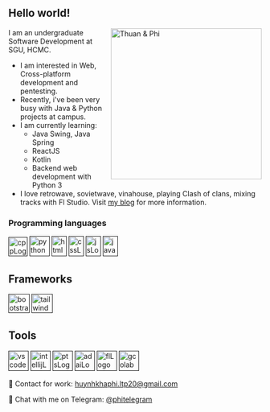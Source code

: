 ## Hello world!


<img align="right" width=300px alt="Thuan & Phi" src="https://scontent.fsgn5-9.fna.fbcdn.net/v/t39.30808-6/273309090_1546129879105427_4690650588965196894_n.jpg?_nc_cat=105&ccb=1-5&_nc_sid=174925&_nc_ohc=39PLfjfSVXAAX82DzH6&_nc_ht=scontent.fsgn5-9.fna&oh=00_AT-rSE9IgaOCue_mgNQt4yXqoU-fESm6GFraOCmTw1-2tA&oe=624C8EF5" />

I am an undergraduate Software Development at SGU, HCMC.

- I am interested in Web, Cross-platform development and pentesting.
- Recently, i've been very busy with Java & Python projects at campus.
- I am currently learning:
  - Java Swing, Java Spring
  - ReactJS
  - Kotlin
  - Backend web development with Python 3
- I love retrowave, sovietwave, vinahouse, playing Clash of clans, mixing tracks with Fl Studio.
Visit [my blog](https://huynhkhaphi.blogspot.com) for more information.
 
### Programming languages

[<img src="https://i.ibb.co/J5xSyJM/cpp.png" alt="cppLogo" width="38" height="38"/>]()
[<img src="https://upload.wikimedia.org/wikipedia/commons/thumb/c/c3/Python-logo-notext.svg/1200px-Python-logo-notext.svg.png" alt="pythonLogo" width="40" height="40"/>]()
[<img src="https://upload.wikimedia.org/wikipedia/commons/thumb/8/80/HTML5_logo_resized.svg/1200px-HTML5_logo_resized.svg.png" alt="htmlLogo" width="30" height="40"/>]()
[<img src="https://upload.wikimedia.org/wikipedia/commons/thumb/d/d5/CSS3_logo_and_wordmark.svg/1200px-CSS3_logo_and_wordmark.svg.png" alt="cssLogo" width="30" height="40"/>]()
[<img src="https://upload.wikimedia.org/wikipedia/commons/6/6a/JavaScript-logo.png" alt="jsLogo" width="30" height="40"/>]()
[<img src="https://i.ibb.co/DktHZ6b/Java-programming-language-logo-svg.png" alt="javaLogo" width="30" height="40"/>]()

## Frameworks

[<img src="https://upload.wikimedia.org/wikipedia/commons/thumb/b/b2/Bootstrap_logo.svg/1200px-Bootstrap_logo.svg.png" alt="bootstrapLogo" width="42" height="38"/>]()
[<img src="https://upload.wikimedia.org/wikipedia/commons/thumb/d/d5/Tailwind_CSS_Logo.svg/2048px-Tailwind_CSS_Logo.svg.png" alt="tailwindLogo" width="42" height="38"/>]()

## Tools

[<img src="https://upload.wikimedia.org/wikipedia/commons/thumb/9/9a/Visual_Studio_Code_1.35_icon.svg/2048px-Visual_Studio_Code_1.35_icon.svg.png" alt="vscodeLogo" width="40" height="40"/>]()
[<img src="https://upload.wikimedia.org/wikipedia/commons/thumb/9/9c/IntelliJ_IDEA_Icon.svg/1024px-IntelliJ_IDEA_Icon.svg.png" alt="intellijLogo" width="40" height="40"/>]()
[<img src="https://upload.wikimedia.org/wikipedia/commons/thumb/9/92/Adobe_Photoshop_CS6_icon.svg/1041px-Adobe_Photoshop_CS6_icon.svg.png" alt="ptsLogo" width="40" height="40"/>]()
[<img src="https://upload.wikimedia.org/wikipedia/commons/thumb/f/fb/Adobe_Illustrator_CC_icon.svg/768px-Adobe_Illustrator_CC_icon.svg.png?20210729021608" alt="adaiLogo" width="40" height="40"/>]()
[<img src="https://i.pinimg.com/originals/ea/5b/58/ea5b5879e70251a8213ee454444b3e3c.png" alt="flLogo" width="40" height="40"/>]()
[<img src="https://colab.research.google.com/img/colab_favicon_256px.png" alt="gcolabLogo" width="40" height="40"/>]()

💌 Contact for work: huynhkhaphi.ltp20@gmail.com

💌 Chat with me on Telegram: [@phitelegram](https://t.me/phitelegram)
